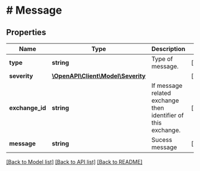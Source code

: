 # # Message

## Properties

Name | Type | Description | Notes
------------ | ------------- | ------------- | -------------
**type** | **string** | Type of message. | [optional] 
**severity** | [**\OpenAPI\Client\Model\Severity**](Severity.md) |  | [optional] 
**exchange_id** | **string** | If message related exchange then identifier of this exchange. | [optional] 
**message** | **string** | Sucess message | [optional] 

[[Back to Model list]](../../README.md#documentation-for-models) [[Back to API list]](../../README.md#documentation-for-api-endpoints) [[Back to README]](../../README.md)


